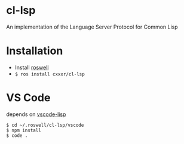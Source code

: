 # cl-lsp
An implementation of the Language Server Protocol for Common Lisp

# Installation
* Install [roswell](https://github.com/roswell/roswell/)
* `$ ros install cxxxr/cl-lsp`

# VS Code

depends on [vscode-lisp](https://github.com/mattn/vscode-lisp)

```
$ cd ~/.roswell/cl-lsp/vscode
$ npm install
$ code .
```
